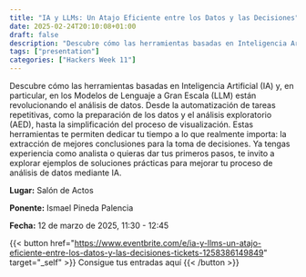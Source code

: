 ```yaml
---
title: "IA y LLMs: Un Atajo Eficiente entre los Datos y las Decisiones"
date: 2025-02-24T20:10:08+01:00
draft: false
description: "Descubre cómo las herramientas basadas en Inteligencia Artificial (IA) y, en particular, en los Modelos de Lenguaje a Gran Escala (LLM) están revolucionando el análisis de datos."
tags: ["presentation"]
categories: ["Hackers Week 11"]
---
```


Descubre cómo las herramientas basadas en Inteligencia Artificial (IA) y, en particular, en los Modelos de Lenguaje a Gran Escala (LLM) están revolucionando el análisis de datos. Desde la automatización de tareas repetitivas, como la preparación de los datos y el análisis exploratorio (AED), hasta la simplificación del proceso de visualización. Estas herramientas te permiten dedicar tu tiempo a lo que realmente importa: la extracción de mejores conclusiones para la toma de decisiones. Ya tengas experiencia como analista o quieras dar tus primeros pasos, te invito a explorar ejemplos de soluciones prácticas para mejorar tu proceso de análisis de datos mediante IA.

**Lugar:** Salón de Actos

**Ponente:** Ismael Pineda Palencia

**Fecha:** 12 de marzo de 2025, 11:30 - 12:45

{{< button href="https://www.eventbrite.com/e/ia-y-llms-un-atajo-eficiente-entre-los-datos-y-las-decisiones-tickets-1258386149849" target="_self" >}}
Consigue tus entradas aquí
{{< /button >}}

